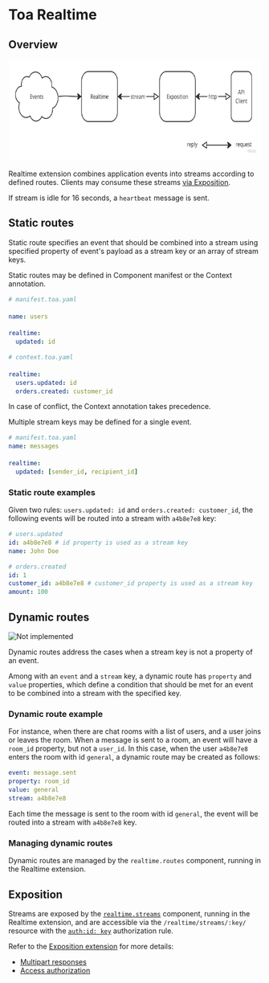 # Toa Realtime

## Overview

<a href="https://miro.com/app/board/uXjVOoy0ImU=/?moveToWidget=3458764566111478378&cot=14">
  <picture>
    <source media="(prefers-color-scheme: dark)" srcset=".readme/overview-dark.jpg">
    <img alt="Realtime" width="700" height="202" src=".readme/overview-light.jpg">
  </picture>
</a>

Realtime extension combines application events into streams according to defined routes.
Clients may consume these streams [via Exposition](/extensions/exposition).

If stream is idle for 16 seconds, a `heartbeat` message is sent.

## Static routes

Static route specifies an event that should be combined into a stream using specified property of
event's payload as a stream key or an array of stream keys.

Static routes may be defined in Component manifest or the Context annotation.

```yaml
# manifest.toa.yaml

name: users

realtime:
  updated: id
```

```yaml
# context.toa.yaml

realtime:
  users.updated: id
  orders.created: customer_id
```

In case of conflict, the Context annotation takes precedence.

Multiple stream keys may be defined for a single event.

```yaml
# manifest.toa.yaml
name: messages

realtime:
  updated: [sender_id, recipient_id]
```

### Static route examples

Given two rules: `users.updated: id` and `orders.created: customer_id`,
the following events will be routed into a stream with `a4b8e7e8` key:

```yaml
# users.updated
id: a4b8e7e8 # id property is used as a stream key
name: John Doe
```

```yaml
# orders.created
id: 1
customer_id: a4b8e7e8 # customer_id property is used as a stream key
amount: 100
```

## Dynamic routes

![Not implemented](https://img.shields.io/badge/Not%20implemented-red)

Dynamic routes address the cases when a stream key is not a property of an event.

Among with an `event` and a `stream` key, a dynamic route has `property` and `value` properties,
which define a condition that should be met for an event to be combined into a stream with the
specified key.

### Dynamic route example

For instance, when there are chat rooms with a list of users, and a user joins or leaves the room.
When a message is sent to a room, an event will have a `room_id` property, but not a `user_id`.
In this case, when the user `a4b8e7e8` enters the room with id `general`,
a dynamic route may be created as follows:

```yaml
event: message.sent
property: room_id
value: general
stream: a4b8e7e8
```

Each time the message is sent to the room with id `general`, the event will be routed into a
stream with `a4b8e7e8` key.

### Managing dynamic routes

Dynamic routes are managed by the `realtime.routes` component, running in the Realtime extension.

## Exposition

Streams are exposed by the [`realtime.streams`](components/streams) component, running in the
Realtime extension, and are
accessible via the `/realtime/streams/:key/` resource with
the [`auth:id: key`](/extensions/exposition/documentation/access.md#id) authorization rule.

Refer to the [Exposition extension](/extensions/exposition) for more details:

- [Multipart responses](/extensions/exposition/documentation/protocol.md#multipart-types)
- [Access authorization](/extensions/exposition/documentation/access.md)
